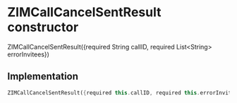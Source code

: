 


# ZIMCallCancelSentResult constructor







ZIMCallCancelSentResult({required String callID, required List&lt;String> errorInvitees})





## Implementation

```dart
ZIMCallCancelSentResult({required this.callID, required this.errorInvitees});
```







